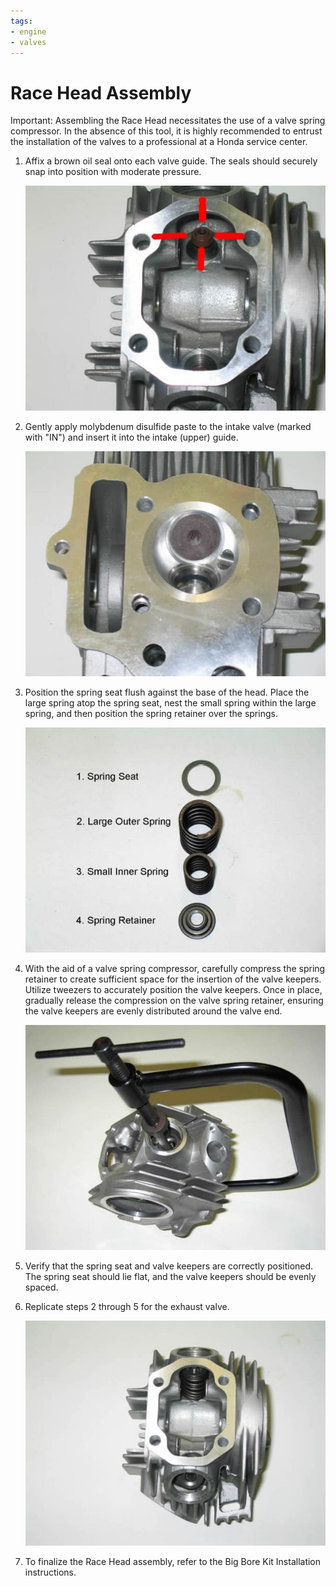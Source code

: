 ```yaml
---
tags:
- engine
- valves
---
```


# Race Head Assembly

Important: Assembling the Race Head necessitates the use of a valve spring compressor. In the absence of this tool, it is highly recommended to entrust the installation of the valves to a professional at a Honda service center.

1. Affix a brown oil seal onto each valve guide. The seals should securely snap into position with moderate pressure.

   ![Valve Guide Seal](../../../static/img/dano_clip_image002_0001.jpg)

2. Gently apply molybdenum disulfide paste to the intake valve (marked with "IN") and insert it into the intake (upper) guide.

   ![Intake Valve Insertion](../../../static/img/dano_clip_image004_0001.jpg)

3. Position the spring seat flush against the base of the head. Place the large spring atop the spring seat, nest the small spring within the large spring, and then position the spring retainer over the springs.

   ![Spring Assembly](../../../static/img/dano_clip_image006_0001.jpg)

4. With the aid of a valve spring compressor, carefully compress the spring retainer to create sufficient space for the insertion of the valve keepers. Utilize tweezers to accurately position the valve keepers. Once in place, gradually release the compression on the valve spring retainer, ensuring the valve keepers are evenly distributed around the valve end.

   ![Valve Keeper Installation](../../../static/img/dano_clip_image008_0001.jpg)

5. Verify that the spring seat and valve keepers are correctly positioned. The spring seat should lie flat, and the valve keepers should be evenly spaced.
6. Replicate steps 2 through 5 for the exhaust valve.

   ![Exhaust Valve Assembly](../../../static/img/dano_clip_image010_0001.jpg)

7. To finalize the Race Head assembly, refer to the Big Bore Kit Installation instructions.
